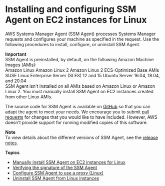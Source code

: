 # Installing and configuring SSM Agent on EC2 instances for Linux<a name="sysman-install-ssm-agent"></a>

AWS Systems Manager Agent \(SSM Agent\) processes Systems Manager requests and configures your machine as specified in the request\. Use the following procedures to install, configure, or uninstall SSM Agent\.

**Important**  
SSM Agent is preinstalled, by default, on the following Amazon Machine Images \(AMIs\):  
Amazon Linux
Amazon Linux 2
Amazon Linux 2 ECS\-Optimized Base AMIs
SUSE Linux Enterprise Server \(SLES\) 12 and 15
Ubuntu Server 16\.04, 18\.04, and 20\.04  
SSM Agent isn't installed on all AMIs based on Amazon Linux or Amazon Linux 2\.
You must manually install SSM Agent on EC2 instances created from other Linux AMIs\. 

The source code for SSM Agent is available on [GitHub](https://github.com/aws/amazon-ssm-agent) so that you can adapt the agent to meet your needs\. We encourage you to submit [pull requests](https://github.com/aws/amazon-ssm-agent/blob/mainline/CONTRIBUTING.md) for changes that you would like to have included\. However, AWS doesn't provide support for running modified copies of this software\.

**Note**  
To view details about the different versions of SSM Agent, see the [release notes](https://github.com/aws/amazon-ssm-agent/blob/mainline/RELEASENOTES.md)\.

**Topics**
+ [Manually install SSM Agent on EC2 instances for Linux](sysman-manual-agent-install.md)
+ [Verifying the signature of the SSM Agent](verify-agent-signature.md)
+ [Configure SSM Agent to use a proxy \(Linux\)](sysman-proxy-with-ssm-agent.md)
+ [Uninstall SSM Agent from Linux instances](sysman-uninstall-agent.md)